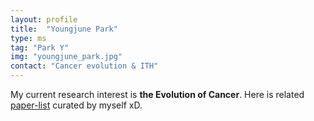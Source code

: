```yaml
---
layout: profile
title:  "Youngjune Park"
type: ms
tag: "Park Y"
img: "youngjune_park.jpg"
contact: "Cancer evolution & ITH"
---
```

My current research interest is **the Evolution of Cancer**. Here is related [paper-list](https://github.com/iron-lion/Awesome-CancerEvolution) curated by myself xD. 
